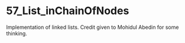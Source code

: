 # 57_List_inChainOfNodes
Implementation of linked lists. Credit given to Mohidul Abedin for some thinking.

